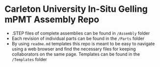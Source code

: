 # Carleton University In-Situ Gelling mPMT Assembly Repo #

* .STEP files of complete assemblies can be found in `/Assembly` folder
* Each revision of individual parts can be found in the `/Parts` folder
* By using `readme.md` templates this repo is meant to be easy to navigate using a web browser and find the necessary files for keeping collaborators on the same page. Templates can be found in the `/Templates` folder
